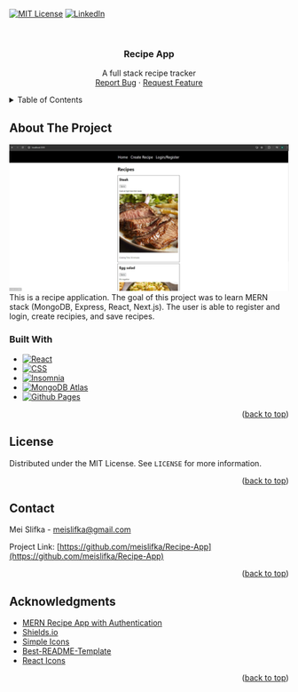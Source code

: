 <!-- Improved compatibility of back to top link: See: https://github.com/othneildrew/Best-README-Template/pull/73 -->
<a name="readme-top"></a>

[![MIT License][license-shield]][license-url]
[![LinkedIn][linkedin-shield]][linkedin-url]

<!-- PROJECT LOGO -->
<br />
<div align="center">
  <a href="https://github.com/meislifka/Recipe-App">
  </a>

<h3 align="center">Recipe App</h3>

  <p align="center">
    A full stack recipe tracker
    <br />
    <a href="https://github.com/meislifka/Recipe-App><strong>Explore the docs »</strong></a>
    <br />
    <br />    ·
    <a href="https://github.com/meislifka/Recipe-App/issues/new?labels=bug&template=bug-report---.md">Report Bug</a>
    ·
    <a href="https://github.com/meislifka/Recipe-App/issues/new?labels=enhancement&template=feature-request---.md">Request Feature</a>
  </p>
</div>


<!-- TABLE OF CONTENTS -->
<details>
  <summary>Table of Contents</summary>
  <ol>
    <li>
      <a href="#about-the-project">About The Project</a>
      <ul>
        <li><a href="#built-with">Built With</a></li>
      </ul>
    </li>
    <li><a href="#license">License</a></li>
    <li><a href="#contact">Contact</a></li>
    <li><a href="#acknowledgments">Acknowledgments</a></li>
  </ol>
</details>



<!-- ABOUT THE PROJECT -->
## About The Project

[![Product Name Screen Shot][product-screenshot]]()
This is a recipe application. The goal of this project was to learn MERN stack (MongoDB, Express, React, Next.js). The user is able to register and login, create recipies, and save recipes.


### Built With

* [![React][React.js]][React-url]
* [![CSS][CSS]][Css-url]
* [![Insomnia][Insomnia]][Insomnia-url]
* [![MongoDB Atlas][MongoDBAtlas]][MongoDBAtlas-url]
* [![Github Pages][GithubPages]][GithubPages-url]

<p align="right">(<a href="#readme-top">back to top</a>)</p>

<!-- LICENSE -->
## License

Distributed under the MIT License. See `LICENSE` for more information.

<p align="right">(<a href="#readme-top">back to top</a>)</p>



<!-- CONTACT -->
## Contact

Mei Slifka - meislifka@gmail.com

Project Link: [https://github.com/meislifka/Recipe-App](https://github.com/meislifka/Recipe-App)

<p align="right">(<a href="#readme-top">back to top</a>)</p>



<!-- ACKNOWLEDGMENTS -->
## Acknowledgments

* [MERN Recipe App with Authentication](https://www.youtube.com/watch?v=P43DW3HUUH8&ab_channel=PedroTech)
* [Shields.io](https://shields.io/docs/logos)
* [Simple Icons](https://simpleicons.org/?q=mit+li)
* [Best-README-Template](https://github.com/othneildrew/Best-README-Template/blob/master/BLANK_README.md)
* [React Icons](https://react-icons.github.io/react-icons/)

<p align="right">(<a href="#readme-top">back to top</a>)</p>



<!-- MARKDOWN LINKS & IMAGES -->
<!-- https://www.markdownguide.org/basic-syntax/#reference-style-links -->
[license-shield]: https://img.shields.io/badge/license-MIT-a5c914.svg?style=for-the-badge
[license-url]: https://github.com/meislifka/Recipe-App/blob/master/LICENSE.txt
[linkedin-shield]: https://img.shields.io/badge/-LinkedIn-black.svg?style=for-the-badge&logo=linkedin&colorB=0d74e7
[linkedin-url]: https://linkedin.com/in/meislifka
[product-screenshot]: client/recipe-app/public/websiteScreenshot.jpg
[HTML]: https://img.shields.io/badge/html-FF5733?style=for-the-badge&logo=html5&logoColor=white
[Html-url]: https://html.com/
[Css]: https://img.shields.io/badge/Css-2965f1?style=for-the-badge&logo=css3&logoColor=white
[Css-url]: [https://reactjs.org/](https://developer.mozilla.org/en-US/docs/Web/CSS)
[Javascript]: https://img.shields.io/badge/JavaScript-f0db4f?style=for-the-badge&logo=javascript&logoColor=black
[javascript-url]: https://www.javascript.com/
[GithubPages]: https://img.shields.io/badge/githubpages-0d74e7?style=for-the-badge&logo=githubpages&logoColor=black
[GithubPages-url]: https://pages.github.com/
[React.js]: https://img.shields.io/badge/React-20232A?style=for-the-badge&logo=react&logoColor=61DAFB
[React-url]: https://reactjs.org/
[Insomnia]: https://img.shields.io/badge/Insomnia-7e63fb?style=for-the-badge&logo=insomnia&logoColor=white
[Insomnia-url]: https://insomnia.rest/
[MongoDBAtlas]: https://img.shields.io/badge/MongoDB%20Atlas-00684A?style=for-the-badge&logo=mongodb&logoColor=white
[MongoDBAtlas-url]: https://www.mongodb.com/atlas
